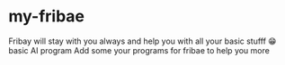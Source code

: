 # my-fribae
Fribay will stay with you always and help you with all your basic stufff 😁
basic AI program
Add some your programs for fribae to help you more

